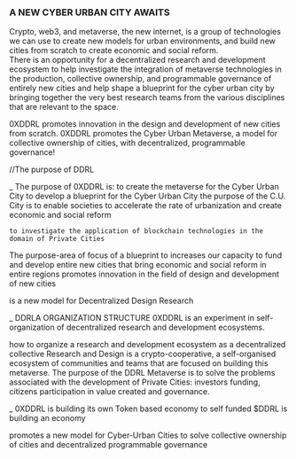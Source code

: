 ### A NEW CYBER URBAN CITY AWAITS 
Crypto, web3, and metaverse, the new internet, is a group of technologies we can use to create new models for urban environments, and build new cities from scratch to create economic and social reform.<br>
There is an opportunity for a decentralized research and development ecosystem to help investigate the integration of metaverse technologies in the production, collective ownership, and programmable governance of entirely new cities and help shape a blueprint for the cyber urban city by bringing together the very best research teams from the various disciplines that are relevant to the space.


0XDDRL promotes innovation in the design and development of new cities from scratch. 0XDDRL promotes the Cyber Urban Metaverse, a model for collective ownership of cities, with decentralized, programmable governance!

//The purpose of DDRL 

_ The purpose of 0XDDRL is:
    to create the metaverse for the Cyber Urban City
    to develop a blueprint for the Cyber Urban City
        the purpose of the C.U. City is to enable societies to accelerate the rate of urbanization and create economic and social reform
   
    to investigate the application of blockchain technologies in the domain of Private Cities 


 
The purpose-area of focus
of a blueprint to increases our capacity to fund and develop entire new cities that bring economic and social reform in entire regions
promotes innovation in the field of design and development of new cities 

is a new model for Decentralized Design Research 

_ DDRLA ORGANIZATION STRUCTURE
0XDDRL is an experiment in self-organization of decentralized research and development ecosystems.  

how to organize a research and development ecosystem as a decentralized collective 
Research and Design  is a crypto-cooperative, a self-organised ecosystem of communities and teams that are focused on building this metaverse. The purpose of the DDRL Metaverse is to solve the problems associated with the development of Private Cities: investors funding, citizens participation in value created and governance.


_ 0XDDRL is building its own Token based economy to self funded 
$DDRL is building an economy

promotes a new model for Cyber-Urban Cities to solve collective ownership of cities and decentralized programmable governance
